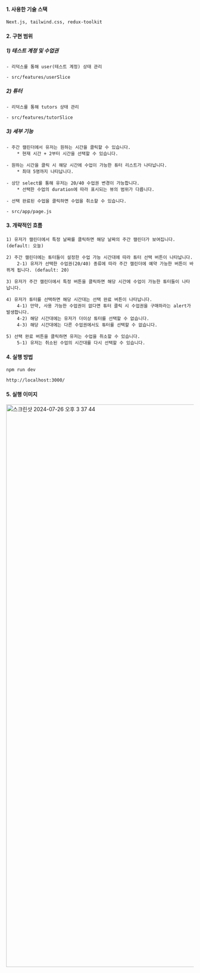 #### 1. 사용한 기술 스택

    Next.js, tailwind.css, redux-toolkit

#### 2. 구현 범위

##### 1) 테스트 계정 및 수업권 
    - 리덕스를 통해 user(테스트 계정) 상태 관리

    - src/features/userSlice

##### 2) 튜터 
    - 리덕스를 통해 tutors 상태 관리
    
    - src/features/tutorSlice

##### 3) 세부 기능
    - 주간 캘린더에서 유저는 원하는 시간을 클릭할 수 있습니다.
        * 현재 시간 + 2부터 시간을 선택할 수 있습니다.

    - 원하는 시간을 클릭 시 해당 시간에 수업이 가능한 튜터 리스트가 나타납니다.
        * 최대 5명까지 나타납니다.

    - 상단 select를 통해 유저는 20/40 수업권 변경이 가능합니다.
        * 선택한 수업의 duration에 따라 표시되는 뷰의 범위가 다릅니다.
    
    - 선택 완료된 수업을 클릭하면 수업을 취소할 수 있습니다.

    - src/app/page.js

#### 3. 개략적인 흐름

    1) 유저가 캘린더에서 특정 날짜를 클릭하면 해당 날짜의 주간 캘린더가 보여집니다. (default: 오늘)

    2) 주간 캘린더에는 튜터들이 설정한 수업 가능 시간대에 따라 튜터 선택 버튼이 나타납니다. 
        2-1) 유저가 선택한 수업권(20/40) 종류에 따라 주간 캘린더에 예약 가능한 버튼이 바뀌게 됩니다. (default: 20)

    3) 유저가 주간 캘린더에서 특정 버튼을 클릭하면 해당 시간에 수업이 가능한 튜터들이 나타납니다.

    4) 유저가 튜터를 선택하면 해당 시간대는 선택 완료 버튼이 나타납니다.
        4-1) 만약, 사용 가능한 수업권이 없다면 튜터 클릭 시 수업권을 구매하라는 alert가 발생합니다.
        4-2) 해당 시간대에는 유저가 더이상 튜터를 선택할 수 없습니다.
        4-3) 해당 시간대에는 다른 수업권에서도 튜터를 선택할 수 없습니다.

    5) 선택 완료 버튼을 클릭하면 유저는 수업을 취소할 수 있습니다.
        5-1) 유저는 취소된 수업의 시간대를 다시 선택할 수 있습니다.
 



#### 4. 실행 방법
    npm run dev
    
    http://localhost:3000/


#### 5. 실행 이미지

<img width="1508" alt="스크린샷 2024-07-26 오후 3 37 44" src="https://github.com/user-attachments/assets/5c747d5d-71db-453f-bc51-7357b983570a">
